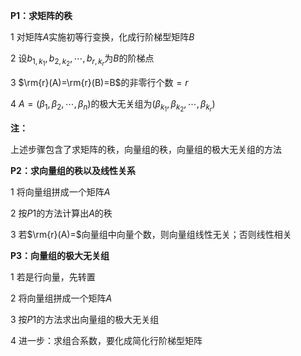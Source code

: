 **P1：求矩阵的秩**

1 对矩阵$A$实施初等行变换，化成行阶梯型矩阵$B$

2 设$b_{1,k_1},b_{2,k_2},\cdots,b_{r,k_r}$为$B$的阶梯点

3 $\rm{r}(A)=\rm{r}(B)=B$的非零行个数$=r$

4 $A=(\beta_1,\beta_2,\cdots,\beta_n)$的极大无关组为$(\beta_{k_1},\beta_{k_2},\cdots,\beta_{k_r})$

**注：**

上述步骤包含了求矩阵的秩，向量组的秩，向量组的极大无关组的方法

**P2：求向量组的秩以及线性关系**

1 将向量组拼成一个矩阵$A$

2 按$P1$的方法计算出$A$的秩

3 若$\rm{r}(A)=$向量组中向量个数，则向量组线性无关；否则线性相关

**P3：向量组的极大无关组**

1 若是行向量，先转置

2 将向量组拼成一个矩阵$A$

3 按$P1$的方法求出向量组的极大无关组

4 进一步：求组合系数，要化成简化行阶梯型矩阵


